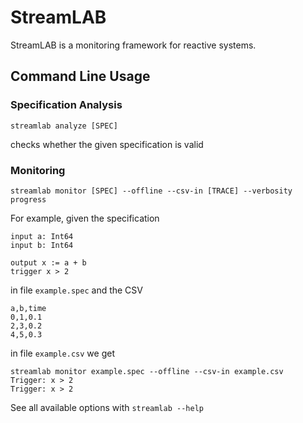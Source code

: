 # StreamLAB

StreamLAB is a monitoring framework for reactive systems.


## Command Line Usage

### Specification Analysis

```
streamlab analyze [SPEC]
```

checks whether the given specification is valid

### Monitoring

```
streamlab monitor [SPEC] --offline --csv-in [TRACE] --verbosity progress
```

For example, given the specification

```
input a: Int64
input b: Int64

output x := a + b
trigger x > 2
```

in file `example.spec` and the CSV

```
a,b,time
0,1,0.1
2,3,0.2
4,5,0.3
```

in file `example.csv` we get

```
streamlab monitor example.spec --offline --csv-in example.csv 
Trigger: x > 2
Trigger: x > 2
```


See all available options with `streamlab --help`